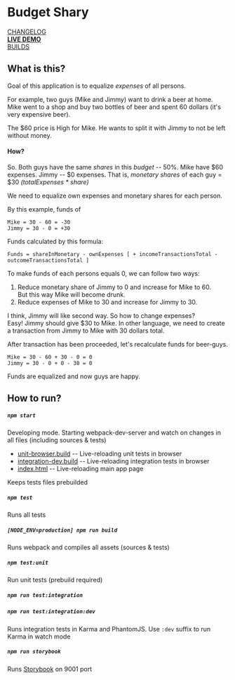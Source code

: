 # Budget Shary

[CHANGELOG](/CHANGELOG.md)<br/>
**[LIVE DEMO](https://shary.wailorman.ru/)**<br/>
[BUILDS](https://dev.shary.wailorman.ru/builds/)

## What is this?
Goal of this application is to equalize _expenses_ of all persons.

For example, two guys (Mike and Jimmy) want to drink a beer at home. Mike
went to a shop and buy two bottles of beer and spent 60 dollars (it's very expensive beer).

The $60 price is High for Mike. He wants to split it with Jimmy to not be left without money.

#### How?

So.
Both guys have the same _shares_ in this _budget_ -- 50%.
Mike have $60 expenses. Jimmy -- $0 expenses.
That is, _monetary shares_ of each guy = $30 _(totalExpenses * share)_

We need to equalize own expenses and monetary shares for each person.

By this example, funds of
```
Mike = 30 - 60 = -30
Jimmy = 30 - 0 = +30
```

Funds calculated by this formula:
```
Funds = shareInMonetary - ownExpenses [ + incomeTransactionsTotal - outcomeTransactionsTotal ]
```

To make funds of each persons equals 0, we can follow two ways:
  1. Reduce monetary share of Jimmy to 0 and increase for Mike to 60.<br/>
     But this way Mike will become drunk.
  2. Reduce expenses of Mike to 30 and increase for Jimmy to 30.

I think, Jimmy will like second way. So how to change expenses?<br/>
Easy! Jimmy should give $30 to Mike. In other language, we
need to create a transaction from Jimmy to Mike with 30 dollars total.

After transaction has been proceeded, let's recalculate funds for beer-guys.
```
Mike = 30 - 60 + 30 - 0 = 0
Jimmy = 30 - 0 + 0 - 30 = 0
```

Funds are equalized and now guys are happy.


## How to run?

##### **`npm start`**
Developing mode. Starting webpack-dev-server and watch on changes in all files (including sources & tests)
* [unit-browser.build](http://localhost:8080/webpack-dev-server/unit-browser.build) 
-- Live-reloading unit tests in browser
* [integration-dev.build](http://localhost:8080/webpack-dev-server/integration-dev.build) 
-- Live-reloading integration tests in browser
* [index.html](http://localhost:8080/webpack-dev-server/dist/index.html) 
-- Live-reloading main app page

Keeps tests files prebuilded

##### **`npm test`**
Runs all tests

##### **`[NODE_ENV=production] npm run build`**
Runs webpack and compiles all assets (sources & tests)

##### **`npm test:unit`**
Run unit tests (prebuild required)

##### **`npm run test:integration`**
##### **`npm run test:integration:dev`**
Runs integration tests in Karma and PhantomJS. Use `:dev` suffix to run Karma in watch mode

##### **`npm run storybook`**
Runs [Storybook](https://github.com/kadirahq/react-storybook) on 9001 port